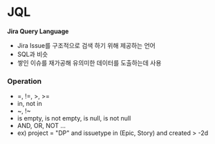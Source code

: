 # JQL

**Jira Query Language**

- Jira Issue를 구조적으로 검색 하기 위해 제공하는 언어
- SQL과 비슷
- 쌓인 이슈를 재가공해 유의미한 데이터를 도출하는데 사용

### Operation

- =, !=, >, >=
- in, not in
- ~, !~
- is empty, is not empty, is null, is not null
- AND, OR, NOT ...
- ex)
  project = "DP" and issuetype in (Epic, Story) and created > -2d
